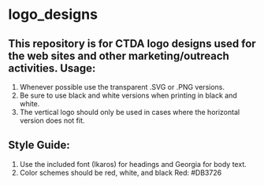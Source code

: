 # logo_designs
This repository is for CTDA logo designs used for the web sites and other marketing/outreach activities.
Usage:
----
 1. Whenever possible use the transparent .SVG or .PNG versions. 
 2. Be sure to use black and white versions when printing in black and white.
 3. The vertical logo should only be used in cases where the horizontal
    version does not fit.
    
    
Style Guide:
------------

 1. Use the included font (Ikaros) for headings and Georgia for body text.
 2. Color schemes should be red, white, and black
    Red: #DB3726
    